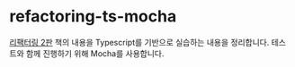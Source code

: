 # refactoring-ts-mocha

[리팩터링 2판](http://www.yes24.com/Product/Goods/89649360) 책의 내용을 Typescript를 기반으로 실습하는 내용을 정리합니다. 테스트와 함께 진행하기 위해 Mocha를 사용합니다.
